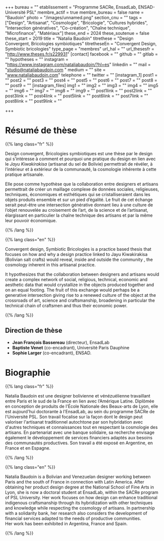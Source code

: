 +++
bureau = ""
etablissement = "Programme SACRe, EnsadLab, ENSAD-Université PSL"
membre_actif = true
membre_bureau = false
name = "Baudoin"
photo = "/images/unnamed.png"
section_cnu = ""
tags = ["Design", "Artisanat", "Cosmologie", "Bricologie", "Cultures hybrides", "Intersection génératives", "Co-création", "Chaîne technique", "Microfinance", "Matériaux"]
these_end = 2024
these_soutenue = false
these_start = 2019
title = "Natalia Baudoin"
titrethese = "Design Convergent, Bricologies symbiotiques"
titretheseEn = "Convergent Design, Symbiotic bricologies"
type_page = "membres"
url_hal = ""
url_thesesfr = "http://www.theses.fr/s229931"
[contact]
facebook = ""
github = ""
gitlab = ""
hypotheses = ""
instagram = "https://www.instagram.com/nataliabaudoin/?hl=es"
linkedin = ""
mail = "studio@nataliabaudoin.com "
medium = ""
site = "www.nataliabaudoin.com"
telephone = ""
twitter = ""
[instagram_1]
post1 = ""
post2 = ""
post3 = ""
post4 = ""
post5 = ""
post6 = ""
post7 = ""
post8 = ""
post9 = ""
[instagram_files]
img1 = ""
img2 = ""
img3 = ""
img4 = ""
img5 = ""
img6 = ""
img7 = ""
img8 = ""
img9 = ""
post1link = ""
post2link = ""
post3link = ""
post4link = ""
post5link = ""
post6link = ""
post7link = ""
post8link = ""
post9link = ""

+++

<!-- Supprimer les parties non remplies (supprimer les blocks de lang s'il n'y a pas deux langues). Tu es libre d'ajouter ce que tu veux à cette partie -->

# Résumé de thèse

{{% lang class="fr" %}}

Design convergent, Bricologies symbiotiques est une thèse par le design qui s’intéresse à comment et pourquoi une pratique du design en lien avec le _Jayu Kiwakirakisa_ (artisanat du sel de Bolivie) permettrait de révéler, à l’intérieur et à extérieur de la communauté, la cosmologie inhérente à cette pratique artisanale.

Elle pose comme hypothèse que la collaboration entre designers et artisans permettrait de créer un maillage complexe de données sociales, religieuses, techniques, économiques et esthétiques qui se cristalliseraient dans les objets produits ensemble et sur un pied d’égalité. Le fruit de cet échange serait peut-être une intersection générative donnant lieu à une culture de l’objet renouvelée au croisement de l’art, de la science et de l’artisanat, élargissant en particulier la chaîne technique des artisans et par la même leur pouvoir économique.

{{% /lang %}}

{{% lang class="en" %}}

Convergent design, Symbiotic Bricologies is a practice based thesis that focuses on how and why a design practice linked to Jayu Kiwakirakisa (Bolivian salt crafts) would reveal, inside and outside the community , the cosmology inherent in this artisanal practice.

It hypothesizes that the collaboration between designers and artisans would create a complex network of social, religious, technical, economic and aesthetic data that would crystallize in the objects produced together and on an equal footing. The fruit of this exchange would perhaps be a generative intersection giving rise to a renewed culture of the object at the crossroads of art, science and craftsmanship, broadening in particular the technical chain of craftsmen and thus their economic power.

{{% /lang %}}

## Direction de thèse

* **Jean François Bassereau** (directeur), EnsadLab
* **Baptiste Venet** (co-encadrant), Université Paris Dauphine
* **Sophie Larger** (co-encadrant), ENSAD.

# Biographie

{{% lang class="fr" %}}

Natalia Baudoin est une designer bolivienne et vénézuélienne travaillant entre Paris et le sud de la France en lien avec l’Amérique Latine. Diplômée en conception de produits de l'École Nationale des Beaux-arts de Lyon, elle est aujourd'hui doctorante à l'EnsadLab, au sein du programme SACRe de l'Université PSL. Son travail focalise sur la façon dont le design peut valoriser l'artisanat traditionnel autochtone par son hybridation avec d'autres techniques et connaissances tout en respectant la cosmologie des artisans. En partenariat avec une banque solidaire, sa recherche envisage également le développement de services financiers adaptés aux besoins des communautés productives. Son travail a été exposé en Argentine, en France et en Espagne.

{{% /lang %}}

{{% lang class="en" %}}

Natalia Baudoin is a Bolivian and Venezuelan designer working between Paris and the south of France in connection with Latin America. After obtaining her product design degree at the National School of Fine Arts in Lyon, she is now a doctoral student at EnsadLab, within the SACRe program of PSL University. Her work focuses on how design can enhance traditional indigenous craftsmanship through its hybridization with other techniques and knowledge while respecting the cosmology of artisans. In partnership with a solidarity bank, her research also considers the development of financial services adapted to the needs of productive communities.  
Her work has been exhibited in Argentina, France and Spain.

{{% /lang %}}